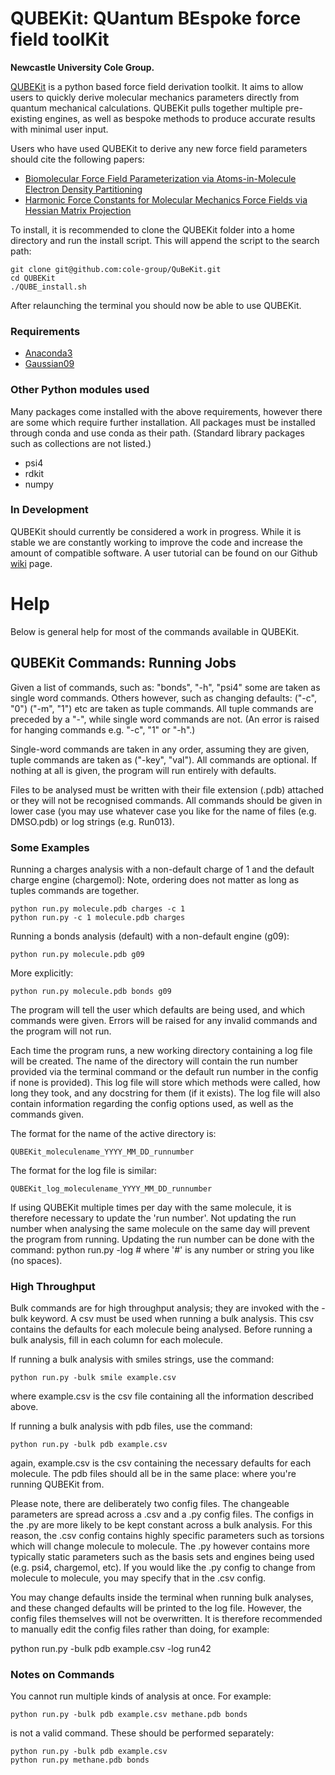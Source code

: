 # QUBEKit: QUantum BEspoke force field toolKit

**Newcastle University Cole Group.**


[QUBEKit](https://blogs.ncl.ac.uk/danielcole/qube-force-field/) is a python based force field derivation toolkit. It aims to allow users to quickly derive molecular mechanics parameters directly from quantum mechanical calculations. QUBEKit pulls together multiple pre-existing engines, as well as bespoke methods to produce accurate results with minimal user input.

Users who have used QUBEKit to derive any new force field parameters should cite the following papers:
* [Biomolecular Force Field Parameterization via Atoms-in-Molecule Electron Density Partitioning](https://pubs.acs.org/doi/abs/10.1021/acs.jctc.6b00027)
* [Harmonic Force Constants for Molecular Mechanics Force Fields via Hessian Matrix Projection](https://pubs.acs.org/doi/10.1021/acs.jctc.7b00785)

To install, it is recommended to clone the QUBEKit folder into a home directory and run the install script. This will append the script to the search path:

    git clone git@github.com:cole-group/QuBeKit.git
    cd QUBEKit
    ./QUBE_install.sh
    
After relaunching the terminal you should now be able to use QUBEKit.

### Requirements
* [Anaconda3](https://www.anaconda.com/download/)
* [Gaussian09](http://gaussian.com/)
### Other Python modules used

Many packages come installed with the above requirements, however there are some which require further installation. All packages must be installed through conda and use conda as their path.
(Standard library packages such as collections are not listed.)
* psi4
* rdkit
* numpy

### In Development

QUBEKit should currently be considered a work in progress. While it is stable we are constantly working to improve the code and increase the amount of compatible software. A user tutorial can be found on our Github [wiki](https://github.com/cole-group/QuBeKit/wiki) page. 


# Help

Below is general help for most of the commands available in QUBEKit. 

## QUBEKit Commands: Running Jobs

Given a list of commands, such as: "bonds", "-h", "psi4" some are taken as single word commands.
Others however, such as changing defaults: ("-c", "0") ("-m", "1") etc are taken as tuple commands.
All tuple commands are preceded by a "-", while single word commands are not.
(An error is raised for hanging commands e.g. "-c", "1" or "-h".)

Single-word commands are taken in any order, assuming they are given, tuple commands are taken as ("-key", "val").
All commands are optional. If nothing at all is given, the program will run entirely with defaults.

Files to be analysed must be written with their file extension (.pdb) attached or they will not be recognised commands.
All commands should be given in lower case
(you may use whatever case you like for the name of files (e.g. DMSO.pdb) or log strings (e.g. Run013).

### Some Examples

Running a charges analysis with a non-default charge of 1 and the default charge engine (chargemol):
Note, ordering does not matter as long as tuples commands are together.
    
    python run.py molecule.pdb charges -c 1
    python run.py -c 1 molecule.pdb charges

Running a bonds analysis (default) with a non-default engine (g09):

    python run.py molecule.pdb g09

More explicitly:
    
    python run.py molecule.pdb bonds g09

The program will tell the user which defaults are being used, and which commands were given.
Errors will be raised for any invalid commands and the program will not run.

Each time the program runs, a new working directory containing a log file will be created.
The name of the directory will contain the run number provided via the terminal command or the default run number in the config if none is provided).
This log file will store which methods were called, how long they took, and any docstring for them (if it exists).
The log file will also contain information regarding the config options used, as well as the commands given.

The format for the name of the active directory is:

    QUBEKit_moleculename_YYYY_MM_DD_runnumber
    
The format for the log file is similar:

    QUBEKit_log_moleculename_YYYY_MM_DD_runnumber

If using QUBEKit multiple times per day with the same molecule, it is therefore necessary to update the 'run number'.
Not updating the run number when analysing the same molecule on the same day will prevent the program from running.
Updating the run number can be done with the command:
python run.py -log #
where '#' is any number or string you like (no spaces).

### High Throughput

Bulk commands are for high throughput analysis; they are invoked with the -bulk keyword.
A csv must be used when running a bulk analysis. This csv contains the defaults for each molecule being analysed.
Before running a bulk analysis, fill in each column for each molecule.

If running a bulk analysis with smiles strings, use the command:

    python run.py -bulk smile example.csv
    
where example.csv is the csv file containing all the information described above.

If running a bulk analysis with pdb files, use the command:

    python run.py -bulk pdb example.csv

again, example.csv is the csv containing the necessary defaults for each molecule.
The pdb files should all be in the same place: where you're running QUBEKit from.

Please note, there are deliberately two config files.
The changeable parameters are spread across a .csv and a .py config files.
The configs in the .py are more likely to be kept constant across a bulk analysis.
For this reason, the .csv config contains highly specific parameters such as torsions which will change molecule to molecule.
The .py however contains more typically static parameters such as the basis sets and engines being used (e.g. psi4, chargemol, etc).
If you would like the .py config to change from molecule to molecule, you may specify that in the .csv config.

You may change defaults inside the terminal when running bulk analyses, and these changed defaults will be printed to the log file.
However, the config files themselves will not be overwritten.
It is therefore recommended to manually edit the config files rather than doing, for example:

python run.py -bulk pdb example.csv -log run42

### Notes on Commands

You cannot run multiple kinds of analysis at once. For example:

    python run.py -bulk pdb example.csv methane.pdb bonds
    
is not a valid command. These should be performed separately:

    python run.py -bulk pdb example.csv
    python run.py methane.pdb bonds